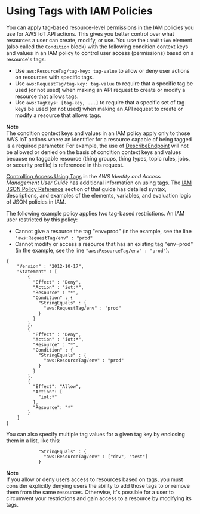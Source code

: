 # Using Tags with IAM Policies<a name="tagging-iot-iam"></a>

You can apply tag\-based resource\-level permissions in the IAM policies you use for AWS IoT API actions\. This gives you better control over what resources a user can create, modify, or use\. You use the `Condition` element \(also called the `Condition` block\) with the following condition context keys and values in an IAM policy to control user access \(permissions\) based on a resource's tags: 
+ Use `aws:ResourceTag/tag-key: tag-value` to allow or deny user actions on resources with specific tags\.
+ Use `aws:RequestTag/tag-key: tag-value` to require that a specific tag be used \(or not used\) when making an API request to create or modify a resource that allows tags\.
+ Use `aws:TagKeys: [tag-key, ...]` to require that a specific set of tag keys be used \(or not used\) when making an API request to create or modify a resource that allows tags\.

**Note**  
The condition context keys and values in an IAM policy apply only to those AWS IoT actions where an identifier for a resource capable of being tagged is a required parameter\. For example, the use of [ DescribeEndpoint](iot-commands.md#api-iot-DescribeEndpoint) will not be allowed or denied on the basis of condition context keys and values because no taggable resource \(thing groups, thing types, topic rules, jobs, or security profile\) is referenced in this request\.

[Controlling Access Using Tags](https://docs.aws.amazon.com/IAM/latest/UserGuide/access_tags.html) in the *AWS Identity and Access Management User Guide* has additional information on using tags\. The [IAM JSON Policy Reference](https://docs.aws.amazon.com/IAM/latest/UserGuide/reference_policies.html) section of that guide has detailed syntax, descriptions, and examples of the elements, variables, and evaluation logic of JSON policies in IAM\.

The following example policy applies two tag\-based restrictions\. An IAM user restricted by this policy:
+ Cannot give a resource the tag "env=prod" \(in the example, see the line `"aws:RequestTag/env" : "prod"`
+ Cannot modify or access a resource that has an existing tag "env=prod" \(in the example, see the line `"aws:ResourceTag/env" : "prod"`\)\.

```
{
    "Version" : "2012-10-17",
    "Statement" : [
        {
          "Effect" : "Deny",
          "Action" : "iot:*",
          "Resource" : "*",
          "Condition" : {
            "StringEquals" : {
              "aws:RequestTag/env" : "prod"
            }
          }
        },
        {
          "Effect" : "Deny",
          "Action" : "iot:*",
          "Resource" : "*",
          "Condition" : {
            "StringEquals" : {
              "aws:ResourceTag/env" : "prod"
            }
          }
        },
        {
          "Effect": "Allow",
          "Action": [
            "iot:*"
          ],
          "Resource": "*"
        }
    ]
}
```

You can also specify multiple tag values for a given tag key by enclosing them in a list, like this: 

```
            "StringEquals" : {
              "aws:ResourceTag/env" : ["dev", "test"]
            }
```

**Note**  
If you allow or deny users access to resources based on tags, you must consider explicitly denying users the ability to add those tags to or remove them from the same resources\. Otherwise, it's possible for a user to circumvent your restrictions and gain access to a resource by modifying its tags\.